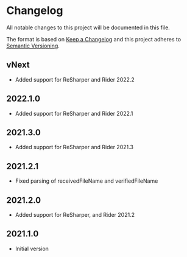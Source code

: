 # Changelog
All notable changes to this project will be documented in this file.

The format is based on [Keep a Changelog](http://keepachangelog.com/en/1.0.0/)
and this project adheres to [Semantic Versioning](http://semver.org/spec/v2.0.0.html).

## vNext
- Added support for ReSharper and Rider 2022.2

## 2022.1.0
- Added support for ReSharper and Rider 2022.1

## 2021.3.0
- Added support for ReSharper and Rider 2021.3

## 2021.2.1
- Fixed parsing of receivedFileName and verifiedFileName

## 2021.2.0
- Added support for ReSharper, and Rider 2021.2

## 2021.1.0
- Initial version
